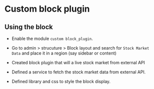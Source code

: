 # Custom block plugin


## Using the block

- Enable the module `custom block_plugin`.
- Go to admin > strucuture > Block layout and search for `Stock Market Data` and place it in a region (say sidebar or content)


-  Created block plugin that will a live stock market from external API

-  Defined a service to fetch the stock market data from external API.

-  Defined library and css to style the block display.
